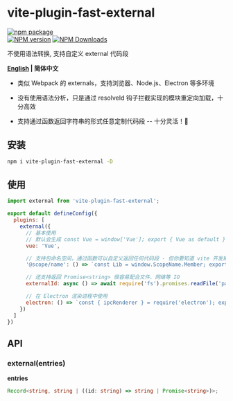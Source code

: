 # vite-plugin-fast-external

[![npm package](https://nodei.co/npm/vite-plugin-fast-external.png?downloads=true&downloadRank=true&stars=true)](https://www.npmjs.com/package/vite-plugin-fast-external)
<br/>
[![NPM version](https://img.shields.io/npm/v/vite-plugin-fast-external.svg?style=flat)](https://npmjs.org/package/vite-plugin-fast-external)
[![NPM Downloads](https://img.shields.io/npm/dm/vite-plugin-fast-external.svg?style=flat)](https://npmjs.org/package/vite-plugin-fast-external)

不使用语法转换, 支持自定义 external 代码段

**[English](https://github.com/caoxiemeihao/vite-plugins/tree/main/packages/fast-external#readme) | 简体中文**

- 类似 Webpack 的 externals，支持浏览器、Node.js、Electron 等多环境

- 没有使用语法分析，只是通过 resolveId 钩子拦截实现的模块重定向加载，十分高效

- 支持通过函数返回字符串的形式任意定制代码段 -- 十分灵活！🎉

## 安装

```bash
npm i vite-plugin-fast-external -D
```

## 使用

```js
import external from 'vite-plugin-fast-external';

export default defineConfig({
  plugins: [
    external({
      // 基本使用
      // 默认会生成 const Vue = window['Vue']; export { Vue as default }
      vue: 'Vue',

      // 支持包命名空间，通过函数可以自定义返回任何代码段 - 但你要知道 vite 开发期只支持 ESM
      '@scope/name': () => `const Lib = window.ScopeName.Member; export default Lib;`,

      // 还支持返回 Promise<string> 很容易配合文件、网络等 IO
      externalId: async () => await require('fs').promises.readFile('path', 'utf-8'),

      // 在 Electron 渲染进程中使用
      electron: () => `const { ipcRenderer } = require('electron'); export { ipcRenderer }`,
    })
  ]
})
```

## API

### external(entries)

**entries**

```ts
Record<string, string | ((id: string) => string | Promise<string>)>;
```
